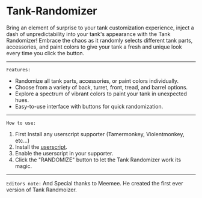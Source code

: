 # Tank-Randomizer
Bring an element of surprise to your tank customization experience, inject a dash of unpredictability into your tank's appearance with the Tank Randomizer! Embrace the chaos as it randomly selects different tank parts, accessories, and paint colors to give your tank a fresh and unique look every time you click the button.
****
`Features:`
- Randomize all tank parts, accessories, or paint colors individually.
- Choose from a variety of back, turret, front, tread, and barrel options.
- Explore a spectrum of vibrant colors to paint your tank in unexpected hues.
- Easy-to-use interface with buttons for quick randomization.
****
`How to use:`
1. First Install any userscript supporter (Tamermonkey, Violentmonkey, etc...)
1. Install the [userscript](https://greasyfork.org/en/scripts/482239-tank-randomizer).
2. Enable the userscript in your supporter.
3. Click the "RANDOMIZE" button to let the Tank Randomizer work its magic.
****
`Editors note:`
And Special thanks to Meemee. He created the first ever version of Tank Randmoizer.
